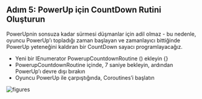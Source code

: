 ## Adım 5: PowerUp için CountDown Rutini Oluşturun
PowerUpnin sonsuza kadar sürmesi düşmanlar için adil olmaz - bu nedenle, oyuncu PowerUp’ı topladığı zaman başlayan ve zamanlayıcı bittiğinde PowerUp yeteneğini kaldıran bir CountDown sayacı programlayacağız.

- Yeni bir IEnumerator PowerupCountdownRoutine () ekleyin {}
- PowerupCountdownRoutine içinde, 7 saniye bekleyin, ardından PowerUp’ı devre dışı bırakın
- Oyuncu PowerUp ile çarpıştığında, Coroutines’i başlatın

![figures]()

